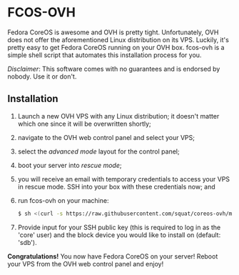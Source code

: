 # FCOS-OVH
Fedora CoreOS is awesome and OVH is pretty tight. Unfortunately, OVH does not offer the aforementioned Linux distribution on its VPS. Luckily, it's pretty easy to get Fedora CoreOS running on your OVH box. fcos-ovh is a simple shell script that automates this installation process for you.

*Disclaimer*: This software comes with no guarantees and is endorsed by nobody. Use it or don't.

## Installation

1. Launch a new OVH VPS with any Linux distribution; it doesn't matter which one since it will be overwritten shortly;
2. navigate to the OVH web control panel and select your VPS;
3. select the *advanced mode* layout for the control panel;
4. boot your server into *rescue mode*;
5. you will receive an email with temporary credentials to access your VPS in rescue mode. SSH into your box with these credentials now; and
6. run fcos-ovh on your machine:

    ```sh
    $ sh <(curl -s https://raw.githubusercontent.com/squat/coreos-ovh/master/coreos-ohv)
    ```

7. Provide input for your SSH public key (this is required to log in as the 'core' user) and the block device you would like to install on (default: 'sdb').

**Congratulations!** You now have Fedora CoreOS on your server! Reboot your VPS from the OVH web control panel and enjoy!

